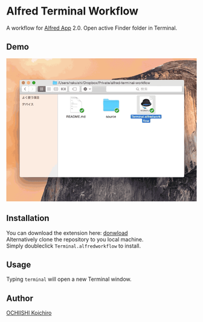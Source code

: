 # Alfred Terminal Workflow

A workflow for [Alfred App](http://www.alfredapp.com) 2.0. Open active Finder folder in Terminal.

## Demo

![alfred-terminal-workflow](https://raw.githubusercontent.com/rakuishi/static/master/images/alfred-terminal-workflow.gif)


## Installation

You can download the extension here: [donwload](https://github.com/rakuishi/alfred-terminal-workflow/blob/master/Terminal.alfredworkflow?raw=true)  
Alternatively clone the repository to you local machine.  
Simply doubleclick `Terminal.alfredworkflow` to install.

## Usage

Typing `terminal` will open a new Terminal window.

## Author

[OCHIISHI Koichiro](https://github.com/rakuishi)
